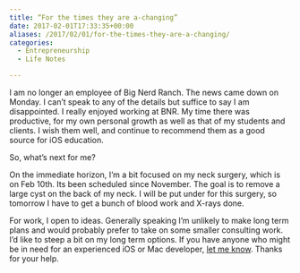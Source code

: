 ```yaml
---
title: “For the times they are a-changing”
date: 2017-02-01T17:33:35+00:00
aliases: /2017/02/01/for-the-times-they-are-a-changing/
categories:
  - Entrepreneurship
  - Life Notes

---
```

I am no longer an employee of Big Nerd Ranch. The news came down on Monday. I can&#8217;t speak to any of the details but suffice to say I am disappointed. I really enjoyed working at BNR. My time there was productive, for my own personal growth as well as that of my students and clients. I wish them well, and continue to recommend them as a good source for iOS education.

So, what&#8217;s next for me?

On the immediate horizon, I&#8217;m a bit focused on my neck surgery, which is on Feb 10th. Its been scheduled since November. The goal is to remove a large cyst on the back of my neck. I will be put under for this surgery, so tomorrow I have to get a bunch of blood work and X-rays done.

For work, I open to ideas. Generally speaking I&#8217;m unlikely to make long term plans and would probably prefer to take on some smaller consulting work. I&#8217;d like to steep a bit on my long term options. If you have anyone who might be in need for an experienced iOS or Mac developer, [let me know][1]. Thanks for your help.

 [1]: mailto:mike@mikezornek.com
